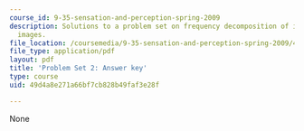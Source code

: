 ```yaml
---
course_id: 9-35-sensation-and-perception-spring-2009
description: Solutions to a problem set on frequency decomposition of images and hybrid
  images.
file_location: /coursemedia/9-35-sensation-and-perception-spring-2009/49d4a8e271a66bf7cb828b49faf3e28f_MIT9_35s09_sol_pset03.pdf
file_type: application/pdf
layout: pdf
title: 'Problem Set 2: Answer key'
type: course
uid: 49d4a8e271a66bf7cb828b49faf3e28f

---
```

None